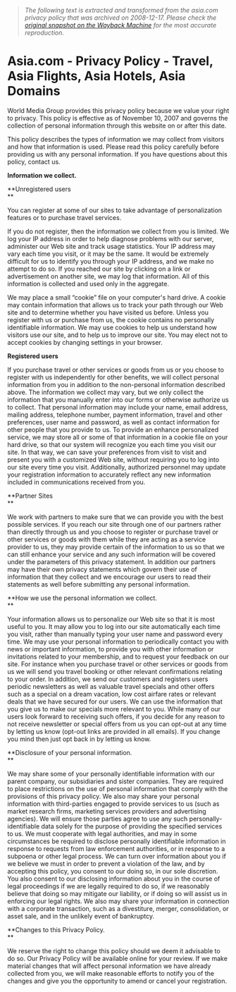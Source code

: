> *The following text is extracted and transformed from the asia.com privacy policy that was archived on 2008-12-17. Please check the [original snapshot on the Wayback Machine](https://web.archive.org/web/20081217025507id_/http%3A//www.asia.com/privacy_policy.html) for the most accurate reproduction.*

# Asia.com - Privacy Policy - Travel, Asia Flights, Asia Hotels, Asia Domains

World Media Group provides this privacy policy because we value your right to privacy. This policy is effective as of November 10, 2007 and governs the collection of personal information through this website on or after this date.

This policy describes the types of information we may collect from visitors and how that information is used. Please read this policy carefully before providing us with any personal information. If you have questions about this policy, contact us.

**Information we collect.**

**Unregistered users  
**

You can register at some of our sites to take advantage of personalization features or to purchase travel services.

If you do not register, then the information we collect from you is limited. We log your IP address in order to help diagnose problems with our server, administer our Web site and track usage statistics. Your IP address may vary each time you visit, or it may be the same. It would be extremely difficult for us to identify you through your IP address, and we make no attempt to do so. If you reached our site by clicking on a link or advertisement on another site, we may log that information. All of this information is collected and used only in the aggregate.

We may place a small “cookie” file on your computer's hard drive. A cookie may contain information that allows us to track your path through our Web site and to determine whether you have visited us before. Unless you register with us or purchase from us, the cookie contains no personally identifiable information. We may use cookies to help us understand how visitors use our site, and to help us to improve our site. You may elect not to accept cookies by changing settings in your browser.

**Registered users**

If you purchase travel or other services or goods from us or you choose to register with us independently for other benefits, we will collect personal information from you in addition to the non-personal information described above. The information we collect may vary, but we only collect the information that you manually enter into our forms or otherwise authorize us to collect. That personal information may include your name, email address, mailing address, telephone number, payment information, travel and other preferences, user name and password, as well as contact information for other people that you provide to us. To provide an enhance personalized service, we may store all or some of that information in a cookie file on your hard drive, so that our system will recognize you each time you visit our site. In that way, we can save your preferences from visit to visit and present you with a customized Web site, without requiring you to log into our site every time you visit. Additionally, authorized personnel may update your registration information to accurately reflect any new information included in communications received from you.

**Partner Sites  
**

We work with partners to make sure that we can provide you with the best possible services. If you reach our site through one of our partners rather than directly through us and you choose to register or purchase travel or other services or goods with them while they are acting as a service provider to us, they may provide certain of the information to us so that we can still enhance your service and any such information will be covered under the parameters of this privacy statement. In addition our partners may have their own privacy statements which govern their use of information that they collect and we encourage our users to read their statements as well before submitting any personal information.

**How we use the personal information we collect.  
**

Your information allows us to personalize our Web site so that it is most useful to you. It may allow you to log into our site automatically each time you visit, rather than manually typing your user name and password every time. We may use your personal information to periodically contact you with news or important information, to provide you with other information or invitations related to your membership, and to request your feedback on our site. For instance when you purchase travel or other services or goods from us we will send you travel booking or other relevant confirmations relating to your order. In addition, we send our customers and registers users periodic newsletters as well as valuable travel specials and other offers such as a special on a dream vacation, low cost airfare rates or relevant deals that we have secured for our users. We can use the information that you give us to make our specials more relevant to you. While many of our users look forward to receiving such offers, if you decide for any reason to not receive newsletter or special offers from us you can opt-out at any time by letting us know (opt-out links are provided in all emails). If you change you mind then just opt back in by letting us know.  


**Disclosure of your personal information.  
**

We may share some of your personally identifiable information with our parent company, our subsidiaries and sister companies. They are required to place restrictions on the use of personal information that comply with the provisions of this privacy policy. We also may share your personal information with third-parties engaged to provide services to us (such as market research firms, marketing services providers and advertising agencies). We will ensure those parties agree to use any such personally-identifiable data solely for the purpose of providing the specified services to us. We must cooperate with legal authorities, and may in some circumstances be required to disclose personally identifiable information in response to requests from law enforcement authorities, or in response to a subpoena or other legal process. We can turn over information about you if we believe we must in order to prevent a violation of the law, and by accepting this policy, you consent to our doing so, in our sole discretion. You also consent to our disclosing information about you in the course of legal proceedings if we are legally required to do so, if we reasonably believe that doing so may mitigate our liability, or if doing so will assist us in enforcing our legal rights. We also may share your information in connection with a corporate transaction, such as a divestiture, merger, consolidation, or asset sale, and in the unlikely event of bankruptcy.

**Changes to this Privacy Policy.  
**

We reserve the right to change this policy should we deem it advisable to do so. Our Privacy Policy will be available online for your review. If we make material changes that will affect personal information we have already collected from you, we will make reasonable efforts to notify you of the changes and give you the opportunity to amend or cancel your registration.  

